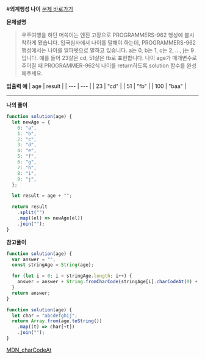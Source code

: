 #**외계행성 나이**
[문제 바로가기](https://school.programmers.co.kr/learn/courses/30/lessons/120834)

**문제설명**

> 우주여행을 하던 머쓱이는 엔진 고장으로 PROGRAMMERS-962 행성에 불시착하게 됐습니다. 입국심사에서 나이를 말해야 하는데, PROGRAMMERS-962 행성에서는 나이를 알파벳으로 말하고 있습니다. a는 0, b는 1, c는 2, ..., j는 9입니다. 예를 들어 23살은 cd, 51살은 fb로 표현합니다. 나이 age가 매개변수로 주어질 때 PROGRAMMER-962식 나이를 return하도록 solution 함수를 완성해주세요.

**입출력 예**
| age | result |
| --- | --- |
| 23 | "cd" |
| 51 | "fb" |
| 100 | "baa" |

---

**나의 풀이**

```javascript
function solution(age) {
  let newAge = {
    0: "a",
    1: "b",
    2: "c",
    3: "d",
    4: "e",
    5: "f",
    6: "g",
    7: "h",
    8: "i",
    9: "j",
  };

  let result = age + "";

  return result
    .split("")
    .map((el) => newAge[el])
    .join("");
}
```

**참고풀이**

```javascript
function solution(age) {
  var answer = "";
  const stringAge = String(age);

  for (let i = 0; i < stringAge.length; i++) {
    answer = answer + String.fromCharCode(stringAge[i].charCodeAt(0) + 49);
  }
  return answer;
}
```

```javascript
function solution(age) {
  let char = "abcdefghij";
  return Array.from(age.toString())
    .map((t) => char[+t])
    .join("");
}
```

[MDN_charCodeAt](https://developer.mozilla.org/ko/docs/Web/JavaScript/Reference/Global_Objects/String/charCodeAt)

